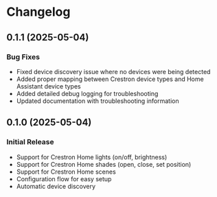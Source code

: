 # Changelog

## 0.1.1 (2025-05-04)

### Bug Fixes

- Fixed device discovery issue where no devices were being detected
- Added proper mapping between Crestron device types and Home Assistant device types
- Added detailed debug logging for troubleshooting
- Updated documentation with troubleshooting information

## 0.1.0 (2025-05-04)

### Initial Release

- Support for Crestron Home lights (on/off, brightness)
- Support for Crestron Home shades (open, close, set position)
- Support for Crestron Home scenes
- Configuration flow for easy setup
- Automatic device discovery
